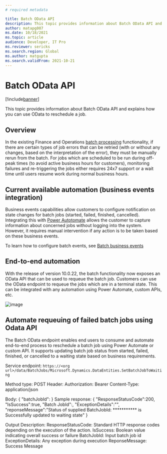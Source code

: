 ```yaml
---
# required metadata

title: Batch OData API
description: This topic provides information about Batch OData API and explains how you can use OData to reschedule a job.
author: matapg007
ms.date: 10/18/2021
ms.topic: article
audience: Developer, IT Pro
ms.reviewer: sericks
ms.search.region: Global
ms.author: matgupta
ms.search.validFrom: 2021-10-21
---
```


# Batch OData API

[!include[banner](../includes/banner.md)]

This topic provides information about Batch OData API and explains how you can use OData to reschedule a job.

## Overview

In the existing Finance and Operations [batch processing](batch-processing-overview.md) functionality, if there are certain types of job errors that can be retried (with or without any changes, based on the interpretation of the error), they must be manually rerun from the batch. For jobs which are scheduled to be run during off-peak times (to avoid active business hours for customers), monitoring failures and re-triggering the jobs either requires 24x7 support or a wait time until users resume work during normal business hours.

## Current available automation (business events integration)
Business events capabilities allow customers to configure notification on state changes for batch jobs (started, failed, finished, cancelled). Integrating this with [Power Autotomate](../business-events/business-events-flow.md) allows the customer to capture information about concerned jobs without logging into the system. However, it requires manual intervention if any action is to be taken based on these business events.

To learn how to configure batch events, see [Batch business events](../business-events/system-business-events.md)

## End-to-end automation
With the release of version 10.0.22, the batch functionality now exposes an OData API that can be used to requeue the batch job. Customers can use the OData endpoint to requeue the jobs which are in a terminal state. This can be integrated with any automation using Power Automate, custom APIs, etc.

![image](https://user-images.githubusercontent.com/90061039/137513999-dee945e8-4c83-4608-948b-11b5aa86f09f.png)

## Automate requeuing of failed batch jobs using Odata API
The Batch OData endpoint enables end users to consume and automate end-to-end process to reschedule a batch job using Power Automate or custom API. It supports updating batch job status from started, failed, finished, or cancelled to a waiting state based on business requirements.

Service endpoint: 
`https://<org url>/data/BatchJobs/Microsoft.Dynamics.DataEntities.SetBatchJobToWaiting`

  Method type: POST
  Header: 
  Authorization: Bearer <Bearer token for authentication>
  Content-Type: application/json

  Body:
    {
    "batchJobId":<BatchJobId>
    }
  Sample response:
  {
  "ResponseStatusCode":200,
  "IsSuccess":true,
  "Batch JobId":<BatchJobId>,
  "ExceptionDetails":"",
  "reponseMessage":"Status of supplied BatchJobId: *********** is Successfully updated to waiting state"
  }
  
  Output Description: 
  ResponseStatusCode: Standard HTTP response codes depending on the execution of the action.
  IsSuccess: Boolean value indicating overall success or failure
  BatchJobId: Input batch job id 
  ExceptionDetails: Any exception during execution
  ReponseMessage: Success Message
